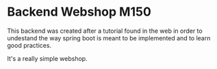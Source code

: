 # Backend Webshop M150

This backend was created after a tutorial found in the web in order to undestand the way spring boot is meant to be implemented and to learn good practices. 

It's a really simple webshop.
